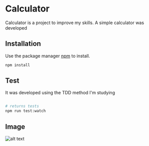 # Calculator

Calculator is a project to improve my skills. A simple calculator was developed

## Installation

Use the package manager [npm](https://www.npmjs.com/) to install.

```bash
npm install
```

## Test
It was developed using the TDD method I'm studying
```bash

# returns tests
npm run test:watch
```
## Image
![alt text](https://i.postimg.cc/j5gFn0L4/Captura-de-Tela-2021-12-19-a-s-20-40-34.png) 
